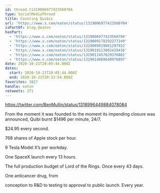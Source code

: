 ```yaml
---
id: thread.t1319006977423560704
type: SocialMediaThread
title: Counting Quibis
url: 'https://www.x.com/eaton/status/1319006977423560704'
isPartOf: blog.@eaton
hasPart:
  - 'https://www.x.com/eaton/status/1319006977423560704'
  - 'https://www.x.com/eaton/status/1319009178292277249'
  - 'https://www.x.com/eaton/status/1319009819081297922'
  - 'https://www.x.com/eaton/status/1319010113802428416'
  - 'https://www.x.com/eaton/status/1319011457829376001'
  - 'https://www.x.com/eaton/status/1319014068640976897'
date: 2020-10-21T20:05:44.000Z
dates:
  start: 2020-10-21T20:05:44.000Z
  end: 2020-10-21T20:33:54.000Z
favorites: 1027
handle: eaton
retweets: 271
---
```

https://twitter.com/BenMullin/status/1318996449884078084

From the moment it was founded to the moment its impending closure was announced, Quibi burnt $1496 per minute, 24/7.

$24.95 every second.

768 shares of Apple stock per hour.

9 Tesla Model X’s per workday.

One SpaceX launch every 13 hours.

The full production budget of Lord of the Rings. Once every 43 days.

One anticancer drug, from

conception to R&amp;D to testing to approval to public launch. Every year.
